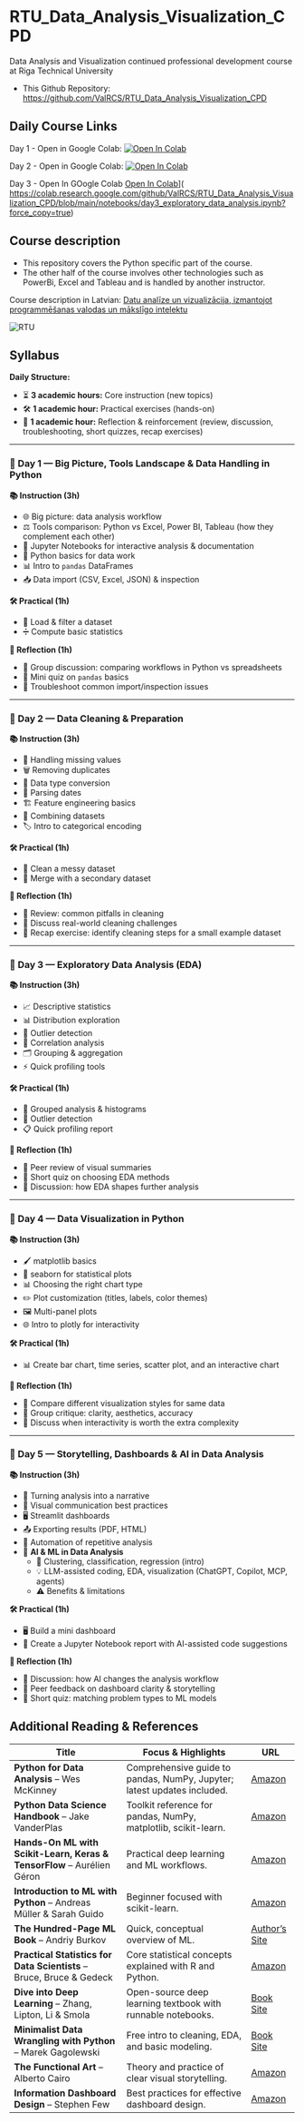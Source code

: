 # RTU_Data_Analysis_Visualization_CPD

Data Analysis and Visualization continued professional development course at Riga Technical University

* This Github Repository: https://github.com/ValRCS/RTU_Data_Analysis_Visualization_CPD

## Daily Course Links

Day 1 - Open in Google Colab: [![Open In Colab](https://colab.research.google.com/assets/colab-badge.svg)](https://colab.research.google.com/github/ValRCS/RTU_Data_Analysis_Visualization_CPD/blob/main/notebooks/day1_big_picture_intro.ipynb?force_copy=true)

Day 2 - Open in Google Colab: [![Open In Colab](https://colab.research.google.com/assets/colab-badge.svg)](https://colab.research.google.com/github/ValRCS/RTU_Data_Analysis_Visualization_CPD/blob/main/notebooks/day2_data_cleaning_preparation.ipynb?force_copy=true)

Day 3 - Open In GOogle Colab  [Open In Colab](https://colab.research.google.com/assets/colab-badge.svg)](
https://colab.research.google.com/github/ValRCS/RTU_Data_Analysis_Visualization_CPD/blob/main/notebooks/day3_exploratory_data_analysis.ipynb?force_copy=true)

## Course description

* This repository covers the Python specific part of the course. 
* The other half of the course involves other technologies such as PowerBi, Excel and Tableau and is handled by another instructor.

Course description in Latvian: [Datu analīze un vizualizācija, izmantojot programmēšanas valodas un mākslīgo intelektu](https://www.rtu.lv/lv/studijas/talakizglitiba/macibas-ar-projektu-lidzfinansejumu/individualo-macibu-kontu-pieejas-attistiba/datu-analize-un-vizualizacija-izmantojot-programmesanas-valodas-un-maksligo-intelektu)

![RTU](https://www.rtu.lv/images/logo_lv.svg?v=1.1)

## Syllabus

**Daily Structure:**  
- ⏳ **3 academic hours:** Core instruction (new topics)  
- 🛠 **1 academic hour:** Practical exercises (hands-on)  
- 🔄 **1 academic hour:** Reflection & reinforcement (review, discussion, troubleshooting, short quizzes, recap exercises)  

---

### **📅 Day 1 — Big Picture, Tools Landscape & Data Handling in Python**
**📚 Instruction (3h)**  
- 🌐 Big picture: data analysis workflow  
- ⚖️ Tools comparison: Python vs Excel, Power BI, Tableau (how they complement each other)  
- 📓 Jupyter Notebooks for interactive analysis & documentation  
- 🐍 Python basics for data work  
- 📊 Intro to `pandas` DataFrames  
- 📥 Data import (CSV, Excel, JSON) & inspection  

**🛠 Practical (1h)**  
- 📂 Load & filter a dataset  
- ➗ Compute basic statistics  

**🔄 Reflection (1h)**  
- 💬 Group discussion: comparing workflows in Python vs spreadsheets  
- 📝 Mini quiz on `pandas` basics  
- 🐞 Troubleshoot common import/inspection issues  

---

### **📅 Day 2 — Data Cleaning & Preparation**
**📚 Instruction (3h)**  
- 🧹 Handling missing values  
- 🗑 Removing duplicates  
- 🔄 Data type conversion  
- 📅 Parsing dates  
- 🏗 Feature engineering basics  
- 🔗 Combining datasets  
- 🏷 Intro to categorical encoding  

**🛠 Practical (1h)**  
- 🧽 Clean a messy dataset  
- 🔀 Merge with a secondary dataset  

**🔄 Reflection (1h)**  
- 🧐 Review: common pitfalls in cleaning  
- 💬 Discuss real-world cleaning challenges  
- 📝 Recap exercise: identify cleaning steps for a small example dataset  

---

### **📅 Day 3 — Exploratory Data Analysis (EDA)**
**📚 Instruction (3h)**  
- 📈 Descriptive statistics  
- 📊 Distribution exploration  
- 🚨 Outlier detection  
- 🔗 Correlation analysis  
- 🗂 Grouping & aggregation  
- ⚡ Quick profiling tools  

**🛠 Practical (1h)**  
- 📂 Grouped analysis & histograms  
- 🚨 Outlier detection  
- 📋 Quick profiling report  

**🔄 Reflection (1h)**  
- 👥 Peer review of visual summaries  
- 📝 Short quiz on choosing EDA methods  
- 💬 Discussion: how EDA shapes further analysis  

---

### **📅 Day 4 — Data Visualization in Python**
**📚 Instruction (3h)**  
- 🖌 matplotlib basics  
- 🎨 seaborn for statistical plots  
- 📊 Choosing the right chart type  
- ✏️ Plot customization (titles, labels, color themes)  
- 🖼 Multi-panel plots  
- 🌐 Intro to plotly for interactivity  

**🛠 Practical (1h)**  
- 📊 Create bar chart, time series, scatter plot, and an interactive chart  

**🔄 Reflection (1h)**  
- 🧐 Compare different visualization styles for same data  
- 👥 Group critique: clarity, aesthetics, accuracy  
- 💬 Discuss when interactivity is worth the extra complexity  

---

### **📅 Day 5 — Storytelling, Dashboards & AI in Data Analysis**
**📚 Instruction (3h)**  
- 📖 Turning analysis into a narrative  
- 🎯 Visual communication best practices  
- 🖥 Streamlit dashboards  
- 📤 Exporting results (PDF, HTML)  
- 🔁 Automation of repetitive analysis  
- 🤖 **AI & ML in Data Analysis**
  - 📌 Clustering, classification, regression (intro)  
  - 💡 LLM-assisted coding, EDA, visualization (ChatGPT, Copilot, MCP, agents)  
  - ⚠️ Benefits & limitations  

**🛠 Practical (1h)**  
- 🖥 Build a mini dashboard  
- 🤝 Create a Jupyter Notebook report with AI-assisted code suggestions  

**🔄 Reflection (1h)**  
- 💬 Discussion: how AI changes the analysis workflow  
- 👥 Peer feedback on dashboard clarity & storytelling  
- 📝 Short quiz: matching problem types to ML models

## Additional Reading & References

| Title | Focus & Highlights | URL |
|-------|--------------------|-----|
| **Python for Data Analysis** – Wes McKinney | Comprehensive guide to pandas, NumPy, Jupyter; latest updates included. | [Amazon](https://www.amazon.com/dp/109810403X) |
| **Python Data Science Handbook** – Jake VanderPlas | Toolkit reference for pandas, NumPy, matplotlib, scikit-learn. | [Amazon](https://www.amazon.com/dp/1491912057) |
| **Hands-On ML with Scikit-Learn, Keras & TensorFlow** – Aurélien Géron | Practical deep learning and ML workflows. | [Amazon](https://www.amazon.com/dp/1098125975) |
| **Introduction to ML with Python** – Andreas Müller & Sarah Guido | Beginner focused with scikit-learn. | [Amazon](https://www.amazon.com/dp/1449369413) |
| **The Hundred-Page ML Book** – Andriy Burkov | Quick, conceptual overview of ML. | [Author’s Site](http://themlbook.com/) |
| **Practical Statistics for Data Scientists** – Bruce, Bruce & Gedeck | Core statistical concepts explained with R and Python. | [Amazon](https://www.amazon.com/dp/149207294X) |
| **Dive into Deep Learning** – Zhang, Lipton, Li & Smola | Open-source deep learning textbook with runnable notebooks. | [Book Site](https://d2l.ai/) |
| **Minimalist Data Wrangling with Python** – Marek Gagolewski | Free intro to cleaning, EDA, and basic modeling. | [Book Site](https://datawranglingpy.gagolewski.com/) |
| **The Functional Art** – Alberto Cairo | Theory and practice of clear visual storytelling. | [Amazon](https://www.amazon.com/dp/0321834739) |
| **Information Dashboard Design** – Stephen Few | Best practices for effective dashboard design. | [Amazon](https://www.amazon.com/dp/1938377001) |

